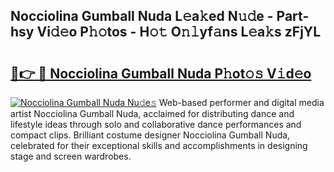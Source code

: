 ## Nocciolina Gumball Nuda L𝚎a𝚔ed N𝚞𝚍e - Part-hsy Vi𝚍𝚎o P𝚑𝚘tos - H𝚘𝚝 O𝚗𝚕yf𝚊ns L𝚎a𝚔s zFjYL

# <h2><a href="http://kf53bgu.oniu.top/?m=Nocciolina+Gumball+Nuda">🔗👉 🔴 Nocciolina Gumball Nuda P𝚑ot𝚘𝚜 V𝚒d𝚎o</a></h2>

[![Nocciolina Gumball Nuda Nu𝚍e𝚜](https://i.imgur.com/0qMVB7G.gif)](http://kf53bgu.oniu.top/?m=Nocciolina+Gumball+Nuda)
Web-based performer and digital media artist Nocciolina Gumball Nuda, acclaimed for distributing dance and lifestyle ideas through solo and collaborative dance performances and compact clips. Brilliant costume designer Nocciolina Gumball Nuda, celebrated for their exceptional skills and accomplishments in designing stage and screen wardrobes.  
